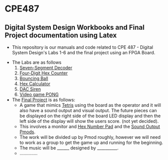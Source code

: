 # CPE487
## Digital System Design Workbooks and Final Project documentation using Latex

+ This repository is our manuals and code related to CPE 487 - Digital System Design's Labs 1-6 and the final project using an FPGA Board.
- The Labs are as follows
  1. [Seven-Segment Decoder](https://github.com/BenStoll/CPE487/blob/main/LabManual/firLab1.tex)
  2. [Four-Digit Hex Counter](https://github.com/BenStoll/CPE487/blob/main/LabManual/secLab2.tex)
  3. [Bouncing Ball](https://github.com/BenStoll/CPE487/blob/main/LabManual/thiLab3.tex)
  4. [Hex Calculator](https://github.com/BenStoll/CPE487/blob/main/LabManual/fouLab4.tex)
  5. [DAC Siren](https://github.com/BenStoll/CPE487/blob/main/LabManual/fivLab5.tex)
  6. [Video game PONG](https://github.com/BenStoll/CPE487/blob/main/LabManual/sixLab6.tex)
- The [Final Project](https://github.com/BenStoll/CPE487/tree/main/FinalProject) is as follows:
  + A game that mimics [Tetris](https://en.wikipedia.org/wiki/Tetris) using the board as the operator and it will also have a sound output and visual output. The future pieces can be displayed on the right side of the board LED display and then the left side of the display will show the users score. (not yet decided).
  + This involves a monitor and [Hex Number Pad](https://digilent.com/shop/pmod-kypd-16-button-keypad/) and the [Sound Output Pmods](https://digilent.com/shop/pmod-i2s2-stereo-audio-input-and-output/).
  + The work will be divided up by Pmod roughly, however we will need to work as a group to get the game up and running for the beginning.
  + The music will be ______ designed by __________.
  + ..............
